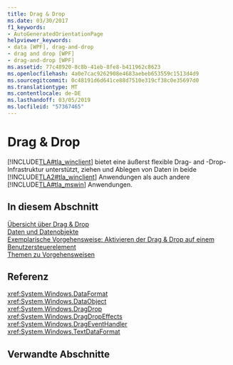 ```yaml
---
title: Drag & Drop
ms.date: 03/30/2017
f1_keywords:
- AutoGeneratedOrientationPage
helpviewer_keywords:
- data [WPF], drag-and-drop
- drag and drop [WPF]
- drag-and-drop [WPF]
ms.assetid: 77c48920-8c8b-41eb-8fe8-b411962c8623
ms.openlocfilehash: 4a0e7cac9262908e4683aebeb653559c1513d4d9
ms.sourcegitcommit: 0c48191d6d641ce88d7510e319cf38c0e35697d0
ms.translationtype: MT
ms.contentlocale: de-DE
ms.lasthandoff: 03/05/2019
ms.locfileid: "57367465"
---
```

# <a name="drag-and-drop"></a>Drag & Drop
[!INCLUDE[TLA#tla_winclient](../../../../includes/tlasharptla-winclient-md.md)] bietet eine äußerst flexible Drag- and -Drop-Infrastruktur unterstützt, ziehen und Ablegen von Daten in beide [!INCLUDE[TLA2#tla_winclient](../../../../includes/tla2sharptla-winclient-md.md)] Anwendungen als auch andere [!INCLUDE[TLA#tla_mswin](../../../../includes/tlasharptla-mswin-md.md)] Anwendungen.  
  
## <a name="in-this-section"></a>In diesem Abschnitt  
 [Übersicht über Drag & Drop](drag-and-drop-overview.md)  
 [Daten und Datenobjekte](data-and-data-objects.md)  
 [Exemplarische Vorgehensweise: Aktivieren der Drag & Drop auf einem Benutzersteuerelement](walkthrough-enabling-drag-and-drop-on-a-user-control.md)  
 [Themen zu Vorgehensweisen](drag-and-drop-how-to-topics.md)  
  
## <a name="reference"></a>Referenz  
 <xref:System.Windows.DataFormat>  
  <xref:System.Windows.DataObject>  
  <xref:System.Windows.DragDrop>  
  <xref:System.Windows.DragDropEffects>  
  <xref:System.Windows.DragEventHandler>  
  <xref:System.Windows.TextDataFormat>  
  
## <a name="related-sections"></a>Verwandte Abschnitte
